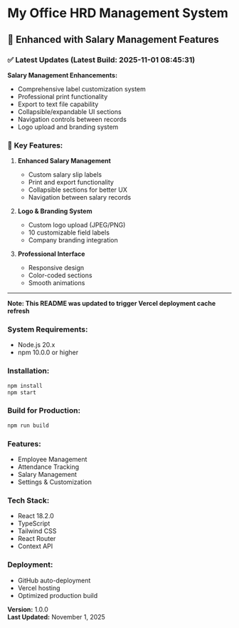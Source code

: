 # My Office HRD Management System

## 🚀 Enhanced with Salary Management Features

### ✅ **Latest Updates (Latest Build: 2025-11-01 08:45:31)**

**Salary Management Enhancements:**
- Comprehensive label customization system
- Professional print functionality 
- Export to text file capability
- Collapsible/expandable UI sections
- Navigation controls between records
- Logo upload and branding system

### 🎯 **Key Features:**

1. **Enhanced Salary Management**
   - Custom salary slip labels
   - Print and export functionality
   - Collapsible sections for better UX
   - Navigation between salary records

2. **Logo & Branding System**
   - Custom logo upload (JPEG/PNG)
   - 10 customizable field labels
   - Company branding integration

3. **Professional Interface**
   - Responsive design
   - Color-coded sections
   - Smooth animations

---

**Note: This README was updated to trigger Vercel deployment cache refresh**

### System Requirements:
- Node.js 20.x
- npm 10.0.0 or higher

### Installation:
```bash
npm install
npm start
```

### Build for Production:
```bash
npm run build
```

### Features:
- Employee Management
- Attendance Tracking
- Salary Management
- Settings & Customization

### Tech Stack:
- React 18.2.0
- TypeScript
- Tailwind CSS
- React Router
- Context API

### Deployment:
- GitHub auto-deployment
- Vercel hosting
- Optimized production build

**Version:** 1.0.0  
**Last Updated:** November 1, 2025
